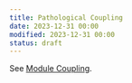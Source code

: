 ```yaml
---
title: Pathological Coupling
date: 2023-12-31 00:00
modified: 2023-12-31 00:00
status: draft
---
```


See [Module Coupling](module-coupling.md).